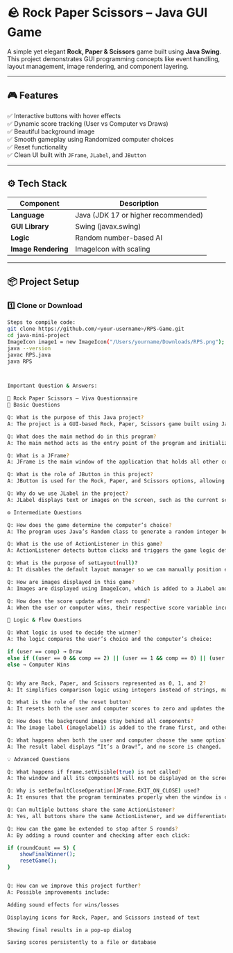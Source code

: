 # 🪨 Rock Paper Scissors – Java GUI Game

A simple yet elegant **Rock, Paper & Scissors** game built using **Java Swing**.  
This project demonstrates GUI programming concepts like event handling, layout management, image rendering, and component layering.

---

## 🎮 Features

✅ Interactive buttons with hover effects  
✅ Dynamic score tracking (User vs Computer vs Draws)  
✅ Beautiful background image  
✅ Smooth gameplay using Randomized computer choices  
✅ Reset functionality  
✅ Clean UI built with `JFrame`, `JLabel`, and `JButton`

---

## ⚙️ Tech Stack

| Component | Description |
|------------|--------------|
| **Language** | Java (JDK 17 or higher recommended) |
| **GUI Library** | Swing (javax.swing) |
| **Logic** | Random number-based AI |
| **Image Rendering** | ImageIcon with scaling |

---

## 📦 Project Setup

### 1️⃣ Clone or Download
```bash
Steps to compile code:
git clone https://github.com/<your-username>/RPS-Game.git
cd java-mini-project
ImageIcon image1 = new ImageIcon("/Users/yourname/Downloads/RPS.png"); -- change the image path if needed
java --version
javac RPS.java
java RPS



Important Question & Answers:

🎯 Rock Paper Scissors — Viva Questionnaire
🧩 Basic Questions

Q: What is the purpose of this Java project?
A: The project is a GUI-based Rock, Paper, Scissors game built using Java Swing, where a user plays against the computer.

Q: What does the main method do in this program?
A: The main method acts as the entry point of the program and initializes all game components like buttons, labels, and event listeners.

Q: What is a JFrame?
A: JFrame is the main window of the application that holds all other components such as labels, buttons, and images.

Q: What is the role of JButton in this project?
A: JButton is used for the Rock, Paper, and Scissors options, allowing the user to interact with the game by clicking.

Q: Why do we use JLabel in the project?
A: JLabel displays text or images on the screen, such as the current score, result, and background image.

⚙️ Intermediate Questions

Q: How does the game determine the computer’s choice?
A: The program uses Java’s Random class to generate a random integer between 0 and 2, representing Rock (0), Paper (1), or Scissors (2).

Q: What is the use of ActionListener in this game?
A: ActionListener detects button clicks and triggers the game logic defined in the actionPerformed() method.

Q: What is the purpose of setLayout(null)?
A: It disables the default layout manager so we can manually position each component using setBounds().

Q: How are images displayed in this game?
A: Images are displayed using ImageIcon, which is added to a JLabel and set as the background of the JFrame.

Q: How does the score update after each round?
A: When the user or computer wins, their respective score variable increments, and scoreLabel.setText() updates the score display on screen.

🧠 Logic & Flow Questions

Q: What logic is used to decide the winner?
A: The logic compares the user’s choice and the computer’s choice:

if (user == comp) → Draw  
else if ((user == 0 && comp == 2) || (user == 1 && comp == 0) || (user == 2 && comp == 1)) → User Wins  
else → Computer Wins


Q: Why are Rock, Paper, and Scissors represented as 0, 1, and 2?
A: It simplifies comparison logic using integers instead of strings, making conditions shorter and faster.

Q: What is the role of the reset button?
A: It resets both the user and computer scores to zero and updates the display labels to start a new game.

Q: How does the background image stay behind all components?
A: The image label (imagelabel1) is added to the frame first, and other UI components are added afterward, so they appear above it.

Q: What happens when both the user and computer choose the same option?
A: The result label displays “It’s a Draw!”, and no score is changed.

💡 Advanced Questions

Q: What happens if frame.setVisible(true) is not called?
A: The window and all its components will not be displayed on the screen.

Q: Why is setDefaultCloseOperation(JFrame.EXIT_ON_CLOSE) used?
A: It ensures that the program terminates properly when the window is closed.

Q: Can multiple buttons share the same ActionListener?
A: Yes, all buttons share the same ActionListener, and we differentiate them using if (e.getSource() == buttonName) inside actionPerformed().

Q: How can the game be extended to stop after 5 rounds?
A: By adding a round counter and checking after each click:

if (roundCount == 5) {
    showFinalWinner();
    resetGame();
}


Q: How can we improve this project further?
A: Possible improvements include:

Adding sound effects for wins/losses

Displaying icons for Rock, Paper, and Scissors instead of text

Showing final results in a pop-up dialog

Saving scores persistently to a file or database

